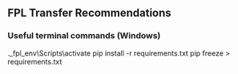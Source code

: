 ## FPL Transfer Recommendations

### Useful terminal commands (Windows)

.\_fpl_env\Scripts\activate
pip install -r requirements.txt
pip freeze > requirements.txt